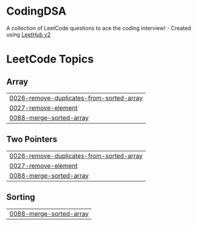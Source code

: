 # CodingDSA
A collection of LeetCode questions to ace the coding interview! - Created using [LeetHub v2](https://github.com/arunbhardwaj/LeetHub-2.0)

<!---LeetCode Topics Start-->
# LeetCode Topics
## Array
|  |
| ------- |
| [0026-remove-duplicates-from-sorted-array](https://github.com/Saisharan34/CodingDSA/tree/master/0026-remove-duplicates-from-sorted-array) |
| [0027-remove-element](https://github.com/Saisharan34/CodingDSA/tree/master/0027-remove-element) |
| [0088-merge-sorted-array](https://github.com/Saisharan34/CodingDSA/tree/master/0088-merge-sorted-array) |
## Two Pointers
|  |
| ------- |
| [0026-remove-duplicates-from-sorted-array](https://github.com/Saisharan34/CodingDSA/tree/master/0026-remove-duplicates-from-sorted-array) |
| [0027-remove-element](https://github.com/Saisharan34/CodingDSA/tree/master/0027-remove-element) |
| [0088-merge-sorted-array](https://github.com/Saisharan34/CodingDSA/tree/master/0088-merge-sorted-array) |
## Sorting
|  |
| ------- |
| [0088-merge-sorted-array](https://github.com/Saisharan34/CodingDSA/tree/master/0088-merge-sorted-array) |
<!---LeetCode Topics End-->